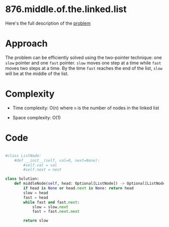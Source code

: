 # 876.middle.of.the.linked.list

Here's the full description of the [problem](https://leetcode.com/problems/middle-of-the-linked-list/description/?envType=daily-question&envId=2024-03-07)

# Approach

The problem can be efficiently solved using the two-pointer technique: one `slow` pointer and one `fast` pointer. `slow` moves one step at a time while `fast` moves two steps at a time. By the time `fast` reaches the end of the list, `slow` will be at the middle of the list.

# Complexity

- Time complexity: O(n) where `n` is the number of nodes in the linked list

- Space complexity: O(1)

# Code 

```Python

#class ListNode:
    #def __init__(self, val=0, next=None):
        #self.val = val
        #self.next = next

class Solution:
    def middleNode(self, head: Optional[ListNode]) -> Optional[ListNode]:
        if head is None or head.next is None: return head 
        slow = head
        fast = head
        while fast and fast.next:
            slow = slow.next
            fast = fast.next.next

        return slow
```